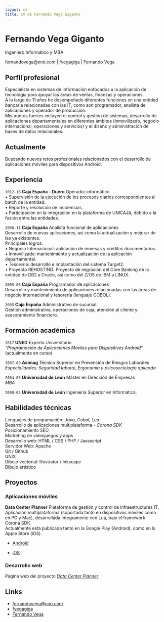 ```yaml
---
layout: cv
title: CV de Fernando Vega Giganto
---
```

# Fernando Vega Giganto
Ingeniero Informático y MBA

<div id="webaddress">
<i class="fa fa-envelope"></i><a href="mailto:fernandovega@ono.com"> fernandovega@ono.com</a>
|
<i class="fa fa-github"></i> <a target="_blank" href="http://github.com/fvegagiga"> fvegagiga</a>
|
<i class="fa fa-linkedin"></i> <a target="_blank" href="https://es.linkedin.com/in/fvegagig"> Fernando Vega</a>
</div>


## Perfil profesional

Especialista en sistemas de información enfocados a la aplicación de tecnología para apoyar las áreas
de ventas, finanzas y operaciones.  
A lo largo de 11 años he desempeñado diferentes funciones en una entidad bancaria relacionadas con
las IT, como son programador, analista de aplicaciones y operador de producción.  
Mis puntos fuertes incluyen el control y gestión de sistemas, desarrollo de aplicaciones departamentales en diferentes ámbitos (inmovilizado, negocio internacional, operaciones y servicios) y el diseño y administración de bases de datos relacionales. 


## Actualmente

Buscando nuevos retos profesionales relacionados con el desarrollo de aplicaciones móviles para
dispositivos Android.



## Experiencia

`2012-16` 
__Caja España - Duero__ Operador informático  
• Supervisión de la ejecución de los procesos diarios correspondientes al batch de la entidad.  
• Reporte y resolución de incidencias.  
• Participación en la integración en la plataforma de UNICAJA, debido a la fusión entre las entidades.  

`2006-11`
__Caja España__ Analista funcional de aplicaciones  
Desarrollo de nuevas aplicaciones, así como la actualización y mejorar de las ya existentes.  
Principales logros:  
• Negocio Internacional: aplicación de remesas y créditos documentarios.  
• Inmovilizado: mantenimiento y actualización de la aplicación departamental.  
• Tesorería: desarrollo e implantación del sistema Target2.  
• Proyecto REHOSTING. Proyecto de migración del Core Banking de la entidad de DB2 a Oracle, así
como del Z/OS de IBM a LINUX.  

`2005-06`
__Caja España__ Programador de aplicaciones  
Desarrollo y mantenimiento de aplicaciones relacionadas con las áreas de negocio internacional y tesorería
(lenguaje COBOL).

`2005`
__Caja España__ Administrativo de sucursal  
Gestión administrativa, operaciones de caja, atención al cliente y asesoramiento financiero.  


## Formación académica

`2017`
__UNED__ Experto Universitario  
*“Programación de Aplicaciones Móviles para Dispositivos Android”*  
(actualmente en curso)

`2007-09`
__Asimag__ Técnico Superior en Prevención de Riesgos Laborales  
*Especialidades: Seguridad laboral, Ergonomía y psicosociología aplicada*

`2004-05`
__Universidad de León__ Máster en Dirección de Empresas  
*MBA*

`2000-04`
__Universidad de León__ Ingeniería Superior en Informática.

## Habilidades técnicas

Lenguajes de programación: *Java, Cobol, Lua*  
Desarrollo de aplicaciones multiplataforma - *Corona SDK*  
Posicionamiento SEO <a class="fa fa-file-o" target="_blank" href="seo.html"></a><br />
Marketing de videojuegos y apps <a class="fa fa-file-o" target="_blank" href="marketingapps.html"></a><br />
Desarrollo web: HTML / CSS / PHP / Javascript  
Servidor Web: Apache  <a class="fa fa-file-o" target="_blank" href="http://www.digitallearning.es/certificados/477435141820c920.html"></a><br />
Git / Github    <a class="fa fa-github" target="_blank" style="text-decoration:none" href="http://github.com/fvegagiga"></a><br /> 
UNIX  
Dibujo vectorial: Illustrator / Inkscape  <a class="fa fa-file-o" target="_blank" href="illustrator.html"></a><br />
Dibujo artístico <a class="fa fa-picture-o" href="photo-gallery.html"></a><br />  


## Proyectos

### Aplicaciones móviles

__Data Center Planner__ Plataforma de gestión y control de infraestructuras IT.  
Aplicación multiplataforma (soportada tanto en dispositivos móviles como en PC y Mac), desarrollada integramente con Lua, bajo el framework Corona SDK.  
Actualmente está publicada tanto en la Google Play (Android), como en la Apple Store (iOS).  

* <i class="fa fa-android"></i> <a target="_blank" href="https://play.google.com/store/apps/details?id=com.dcpapp.datacenterplanner">Android</a><br />

* <i class="fa fa-apple"></i> <a target="_blank" href="https://itunes.apple.com/us/app/data-center-planner/id1038191777?l=es&ls=1&mt=8">iOS</a><br />


### Desarrollo web
Página web del proyecto *<a target="_blank" href="http://dcpapp.com/">Data Center Planner</a><br />*


## Links

* <i class="fa fa-envelope"></i> <a href="mailto:fernandovega@ono.com">fernandovega@ono.com</a><br />
* <i class="fa fa-github"></i> <a target="_blank" href="http://github.com/fvegagiga"> fvegagiga</a><br />
* <i class="fa fa-linkedin"></i> <a target="_blank" href="https://es.linkedin.com/in/fvegagig"> Fernando Vega</a><br />

<!-- ### Footer

Last updated: May 2013 -->
